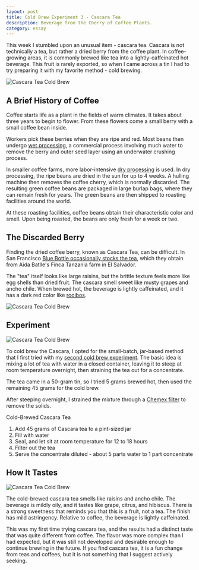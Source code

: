 ```yaml
---
layout: post
title: Cold Brew Experiment 3 - Cascara Tea
description: Beverage from the Cherry of Coffee Plants.
category: essay
---
```


This week I stumbled upon an unusual item - cascara tea. Cascara is not technically a tea, but rather a dried berry from the coffee plant. In coffee-growing areas, it is commonly brewed like tea into a lightly-caffeinated hot beverage. This fruit is rarely exported, so when I came across a tin I had to try preparing it with my favorite method - cold brewing.

<img class="full" src="http://www.brouhaha.io/images/cascara/2.jpg" alt="Cascara Tea Cold Brew"/>

## A Brief History of Coffee 

Coffee starts life as a plant in the fields of warm climates. It takes about three years to begin to flower. From these flowers come a small berry with a small coffee bean inside. 

Workers pick these berries when they are ripe and red. Most beans then undergo [wet processing](http://en.wikipedia.org/wiki/Coffee_production#Wet_process), a commercial process involving much water to remove the berry and outer seed layer using an underwater crushing process. 

In smaller coffee farms, more labor-intensive [dry processing](http://en.wikipedia.org/wiki/Coffee_production#Dry_process) is used. In dry processing, the ripe beans are dried in the sun for up to 4 weeks. A hulling machine then removes the coffee cherry, which is normally discarded. The resulting green coffee beans are packaged in large burlap bags, where they can remain fresh for years. The green beans are then shipped to roasting facilities around the world. 

At these roasting facilities, coffee beans obtain their characteristic color and smell. Upon being roasted, the beans are only fresh for a week or two. 

## The Discarded Berry

Finding the dried coffee berry, known as Cascara Tea, can be difficult. In San Francisco [Blue Bottle occasionally stocks the tea](http://www.bluebottlecoffee.com/products/tanz-cascara), which they obtain from Aida Batlle's Finca Tanzania farm in El Salvador. 

The "tea" itself looks like large raisins, but the brittle texture feels more like egg shells than dried fruit. The cascara smell sweet like musty grapes and ancho chile. When brewed hot, the beverage is lightly caffeinated, and it has a dark red color like [rooibos](http://en.wikipedia.org/wiki/Rooibos).

<img class="full" src="http://www.brouhaha.io/images/cascara/1.jpg" alt="Cascara Tea Cold Brew"/> 



## Experiment 

<img class="full" src="http://www.brouhaha.io/images/cascara/3.jpg" alt="Cascara Tea Cold Brew"/>

To cold brew the Cascara, I opted for the small-batch, jar-based method that I first tried with my [second cold brew experiment](http://www.brouhaha.io/cold-brew-tea-in-a-jar/). The basic idea is mixing a lot of tea with water in a closed container, leaving it to steep at room temperature overnight, then straining the tea out for a concentrate. 

The tea came in a 50-gram tin, so I tried 5 grams brewed hot, then used the remaining 45 grams for the cold brew.

After steeping overnight, I strained the mixture through a [Chemex filter](
http://www.amazon.com/gp/product/B0000YWF5E/ref=as_li_qf_sp_asin_il_tl?ie=UTF8&camp=1789&creative=9325&creativeASIN=B0000YWF5E&linkCode=as2&tag=sagacionlook-20) to remove the solids.


<div class="panel panel-info">
    <div class="panel-heading">
        Cold-Brewed Cascara Tea
    </div>
    <div class="panel-body">
        <ol>
            <li>Add 45 grams of Cascara tea to a pint-sized jar</li>
            <li>Fill with water</li>
            <li>Seal, and let sit at room temperature for 12 to 18 hours</li>
            <li>Filter out the tea</li>
            <li>Serve the concentrate diluted - about 5 parts water to 1 part concentrate</li>
        </ol>
    </div>
</div>

## How It Tastes

<img class="full" src="http://www.brouhaha.io/images/cascara/4.jpg" alt="Cascara Tea Cold Brew"/>

The cold-brewed cascara tea smells like raisins and ancho chile. The beverage is mildly oily, and it tastes like grape, citrus, and hibiscus. There is a strong sweetness that reminds you that this is a fruit, not a tea. The finish has mild astringency. Relative to coffee, the beverage is lightly caffeinated. 

This was my first time trying cascara tea, and the results had a distinct taste that was quite different from coffee. The flavor was more complex than I had expected, but it was still not developed and desirable enough to continue brewing in the future. If you find cascara tea, it is a fun change from teas and coffees, but it is not something that I suggest actively seeking. 
